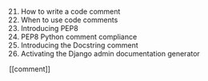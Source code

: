 21. How to write a code comment
22. When to use code comments
23. Introducing PEP8
24. PEP8 Python comment compliance
25. Introducing the Docstring comment
26. Activating the Django admin documentation generator

[[comment]]